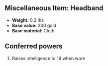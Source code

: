 ## Miscellaneous Item: Headband
- **Weight:** 0.2 lbs
- **Base value:** 200 gold
- **Base material:** Cloth
## Conferred powers
1. Raises intelligence to 19 when worn
